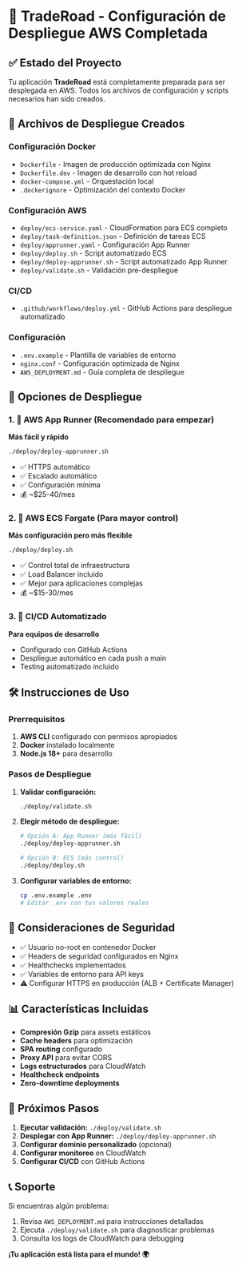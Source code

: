 # 🚀 TradeRoad - Configuración de Despliegue AWS Completada

## ✅ Estado del Proyecto

Tu aplicación **TradeRoad** está completamente preparada para ser desplegada en AWS. Todos los archivos de configuración y scripts necesarios han sido creados.

## 📁 Archivos de Despliegue Creados

### Configuración Docker
- `Dockerfile` - Imagen de producción optimizada con Nginx
- `Dockerfile.dev` - Imagen de desarrollo con hot reload
- `docker-compose.yml` - Orquestación local
- `.dockerignore` - Optimización del contexto Docker

### Configuración AWS
- `deploy/ecs-service.yaml` - CloudFormation para ECS completo
- `deploy/task-definition.json` - Definición de tareas ECS
- `deploy/apprunner.yaml` - Configuración App Runner
- `deploy/deploy.sh` - Script automatizado ECS
- `deploy/deploy-apprunner.sh` - Script automatizado App Runner
- `deploy/validate.sh` - Validación pre-despliegue

### CI/CD
- `.github/workflows/deploy.yml` - GitHub Actions para despliegue automatizado

### Configuración
- `.env.example` - Plantilla de variables de entorno
- `nginx.conf` - Configuración optimizada de Nginx
- `AWS_DEPLOYMENT.md` - Guía completa de despliegue

## 🎯 Opciones de Despliegue

### 1. 🌟 AWS App Runner (Recomendado para empezar)
**Más fácil y rápido**
```bash
./deploy/deploy-apprunner.sh
```
- ✅ HTTPS automático
- ✅ Escalado automático
- ✅ Configuración mínima
- 💰 ~$25-40/mes

### 2. 🔧 AWS ECS Fargate (Para mayor control)
**Más configuración pero más flexible**
```bash
./deploy/deploy.sh
```
- ✅ Control total de infraestructura
- ✅ Load Balancer incluido
- ✅ Mejor para aplicaciones complejas
- 💰 ~$15-30/mes

### 3. 🔄 CI/CD Automatizado
**Para equipos de desarrollo**
- Configurado con GitHub Actions
- Despliegue automático en cada push a main
- Testing automatizado incluido

## 🛠️ Instrucciones de Uso

### Prerrequisitos
1. **AWS CLI** configurado con permisos apropiados
2. **Docker** instalado localmente
3. **Node.js 18+** para desarrollo

### Pasos de Despliegue

1. **Validar configuración:**
   ```bash
   ./deploy/validate.sh
   ```

2. **Elegir método de despliegue:**
   ```bash
   # Opción A: App Runner (más fácil)
   ./deploy/deploy-apprunner.sh
   
   # Opción B: ECS (más control)
   ./deploy/deploy.sh
   ```

3. **Configurar variables de entorno:**
   ```bash
   cp .env.example .env
   # Editar .env con tus valores reales
   ```

## 🔐 Consideraciones de Seguridad

- ✅ Usuario no-root en contenedor Docker
- ✅ Headers de seguridad configurados en Nginx
- ✅ Healthchecks implementados
- ✅ Variables de entorno para API keys
- ⚠️ Configurar HTTPS en producción (ALB + Certificate Manager)

## 📊 Características Incluidas

- **Compresión Gzip** para assets estáticos
- **Cache headers** para optimización
- **SPA routing** configurado
- **Proxy API** para evitar CORS
- **Logs estructurados** para CloudWatch
- **Healthcheck endpoints**
- **Zero-downtime deployments**

## 🎉 Próximos Pasos

1. **Ejecutar validación:** `./deploy/validate.sh`
2. **Desplegar con App Runner:** `./deploy/deploy-apprunner.sh`
3. **Configurar dominio personalizado** (opcional)
4. **Configurar monitoreo** en CloudWatch
5. **Configurar CI/CD** con GitHub Actions

## 📞 Soporte

Si encuentras algún problema:
1. Revisa `AWS_DEPLOYMENT.md` para instrucciones detalladas
2. Ejecuta `./deploy/validate.sh` para diagnosticar problemas
3. Consulta los logs de CloudWatch para debugging

**¡Tu aplicación está lista para el mundo! 🌍**
